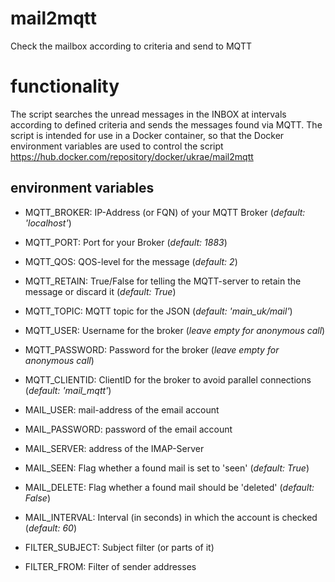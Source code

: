 # mail2mqtt
Check the mailbox according to criteria and send to MQTT

# functionality
The script searches the unread messages in the INBOX at intervals according to defined criteria and sends the messages found via MQTT.
The script is intended for use in a Docker container, so that the Docker environment variables are used to control the script https://hub.docker.com/repository/docker/ukrae/mail2mqtt

## environment variables
* MQTT_BROKER: IP-Address (or FQN) of your MQTT Broker (*default: 'localhost'*)
* MQTT_PORT: Port for your Broker (*default: 1883*)
* MQTT_QOS: QOS-level for the message (*default: 2*)
* MQTT_RETAIN: True/False for telling the MQTT-server to retain the message or discard it (*default: True*)
* MQTT_TOPIC: MQTT topic for the JSON (*default: 'main_uk/mail'*)
* MQTT_USER: Username for the broker (*leave empty for anonymous call*)
* MQTT_PASSWORD: Password for the broker (*leave empty for anonymous call*)
* MQTT_CLIENTID: ClientID for the broker to avoid parallel connections (*default: 'mail_mqtt'*)

* MAIL_USER: mail-address of the email account
* MAIL_PASSWORD: password of the email account 
* MAIL_SERVER: address of the IMAP-Server
* MAIL_SEEN: Flag whether a found mail is set to 'seen' (*default: True*)
* MAIL_DELETE: Flag whether a found mail should be 'deleted' (*default: False*)
* MAIL_INTERVAL: Interval (in seconds) in which the account is checked (*default: 60*)

* FILTER_SUBJECT: Subject filter (or parts of it)
* FILTER_FROM: Filter of sender addresses

